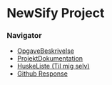 # NewSify Project


### Navigator
- [OpgaveBeskrivelse](./markdown/opgavebeskrivelse.md)
- [ProjektDokumentation](./markdown/projektdokumentation.md)
- [HuskeListe (Til mig selv)](./markdown/huskeliste.md)
- [Github Response](https://github.com/rts-cmk/projekt-newsify-MagnusTheDragon)

